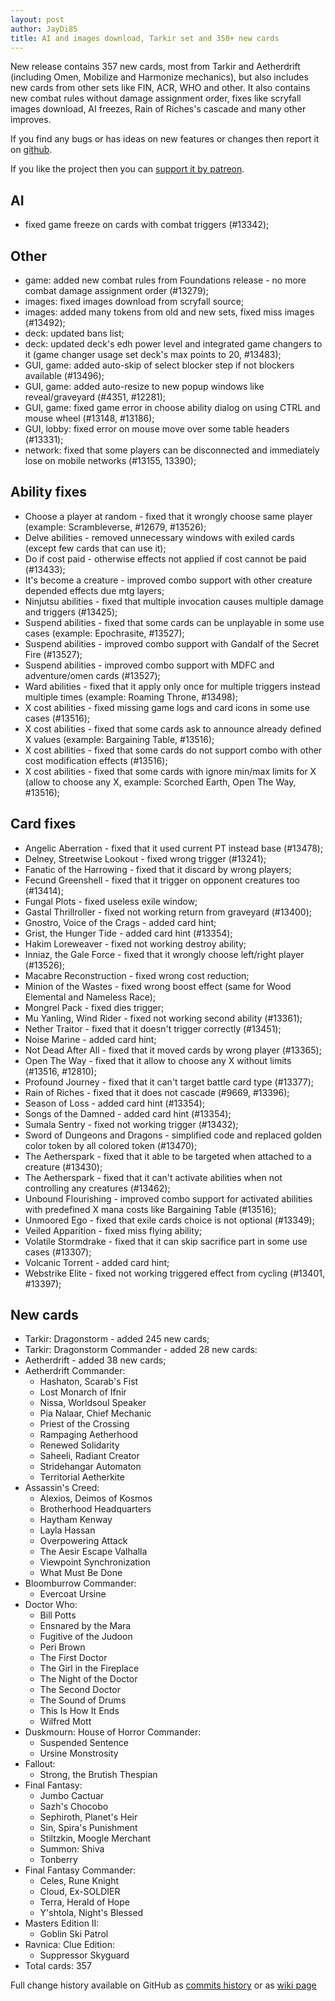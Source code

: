 ```yaml
---
layout: post
author: JayDi85
title: AI and images download, Tarkir set and 350+ new cards
---
```

New release contains 357 new cards, most from Tarkir and Aetherdrift (including Omen, Mobilize and Harmonize mechanics), but also includes new cards from other sets like FIN, ACR, WHO and other. It also contains new combat rules without damage assignment order, fixes like scryfall images download, AI freezes, Rain of Riches's cascade and many other improves.

If you find any bugs or has ideas on new features or changes then report it on [github](https://github.com/magefree/mage/issues).

If you like the project then you can [support it by patreon](https://xmage.today/#donate).

## AI
* fixed game freeze on cards with combat triggers (#13342);

## Other
* game: added new combat rules from Foundations release - no more combat damage assignment order (#13279);
* images: fixed images download from scryfall source;
* images: added many tokens from old and new sets, fixed miss images (#13492);
* deck: updated bans list;
* deck: updated deck's edh power level and integrated game changers to it (game changer usage set deck's max points to 20, #13483);
* GUI, game: added auto-skip of select blocker step if not blockers available (#13496);
* GUI, game: added auto-resize to new popup windows like reveal/graveyard (#4351, #12281);
* GUI, game: fixed game error in choose ability dialog on using CTRL and mouse wheel (#13148, #13186);
* GUI, lobby: fixed error on mouse move over some table headers (#13331);
* network: fixed that some players can be disconnected and immediately lose on mobile networks (#13155, 13390);

## Ability fixes
* Choose a player at random - fixed that it wrongly choose same player (example: Scrambleverse, #12679, #13526);
* Delve abilities - removed unnecessary windows with exiled cards (except few cards that can use it);
* Do if cost paid - otherwise effects not applied if cost cannot be paid (#13433);
* It's become a creature - improved combo support with other creature depended effects due mtg layers;
* Ninjutsu abilities - fixed that multiple invocation causes multiple damage and triggers (#13425);
* Suspend abilities - fixed that some cards can be unplayable in some use cases (example: Epochrasite, #13527);
* Suspend abilities - improved combo support with Gandalf of the Secret Fire (#13527);
* Suspend abilities - improved combo support with MDFC and adventure/omen cards (#13527);
* Ward abilities - fixed that it apply only once for multiple triggers instead multiple times (example: Roaming Throne, #13498);
* X cost abilities - fixed missing game logs and card icons in some use cases (#13516);
* X cost abilities - fixed that some cards ask to announce already defined X values (example: Bargaining Table, #13516);
* X cost abilities - fixed that some cards do not support combo with other cost modification effects (#13516);
* X cost abilities - fixed that some cards with ignore min/max limits for X (allow to choose any X, example: Scorched Earth, Open The Way, #13516);

## Card fixes
* Angelic Aberration - fixed that it used current PT instead base (#13478);
* Delney, Streetwise Lookout - fixed wrong trigger (#13241);
* Fanatic of the Harrowing - fixed that it discard by wrong players;
* Fecund Greenshell - fixed that it trigger on opponent creatures too (#13414);
* Fungal Plots - fixed useless exile window;
* Gastal Thrillroller - fixed not working return from graveyard (#13400);
* Gnostro, Voice of the Crags - added card hint;
* Grist, the Hunger Tide - added card hint (#13354);
* Hakim Loreweaver - fixed not working destroy ability;
* Inniaz, the Gale Force - fixed that it wrongly choose left/right player (#13526);
* Macabre Reconstruction - fixed wrong cost reduction;
* Minion of the Wastes - fixed wrong boost effect (same for Wood Elemental and Nameless Race);
* Mongrel Pack - fixed dies trigger;
* Mu Yanling, Wind Rider - fixed not working second ability (#13361);
* Nether Traitor - fixed that it doesn't trigger correctly (#13451);
* Noise Marine - added card hint;
* Not Dead After All - fixed that it moved cards by wrong player (#13365);
* Open The Way - fixed that it allow to choose any X without limits (#13516, #12810);
* Profound Journey - fixed that it can't target battle card type (#13377);
* Rain of Riches - fixed that it does not cascade (#9669, #13396);
* Season of Loss - added card hint (#13354);
* Songs of the Damned - added card hint (#13354);
* Sumala Sentry - fixed not working trigger (#13432);
* Sword of Dungeons and Dragons - simplified code and replaced golden color token by all colored token (#13470);
* The Aetherspark - fixed that it able to be targeted when attached to a creature (#13430);
* The Aetherspark - fixed that it can't activate abilities when not controlling any creatures (#13462);
* Unbound Flourishing - improved combo support for activated abilities with predefined X mana costs like Bargaining Table (#13516);
* Unmoored Ego - fixed that exile cards choice is not optional (#13349);
* Veiled Apparition - fixed miss flying ability;
* Volatile Stormdrake - fixed that it can skip sacrifice part in some use cases (#13307);
* Volcanic Torrent - added card hint;
* Webstrike Elite - fixed not working triggered effect from cycling (#13401, #13397);

## New cards
* Tarkir: Dragonstorm - added 245 new cards;
* Tarkir: Dragonstorm Commander - added 28 new cards:
* Aetherdrift - added 38 new cards;
* Aetherdrift Commander:
  * Hashaton, Scarab's Fist
  * Lost Monarch of Ifnir
  * Nissa, Worldsoul Speaker
  * Pia Nalaar, Chief Mechanic
  * Priest of the Crossing
  * Rampaging Aetherhood
  * Renewed Solidarity
  * Saheeli, Radiant Creator
  * Stridehangar Automaton
  * Territorial Aetherkite
* Assassin's Creed:
  * Alexios, Deimos of Kosmos
  * Brotherhood Headquarters
  * Haytham Kenway
  * Layla Hassan
  * Overpowering Attack
  * The Aesir Escape Valhalla
  * Viewpoint Synchronization
  * What Must Be Done
* Bloomburrow Commander:
  * Evercoat Ursine
* Doctor Who:
  * Bill Potts
  * Ensnared by the Mara
  * Fugitive of the Judoon
  * Peri Brown
  * The First Doctor
  * The Girl in the Fireplace
  * The Night of the Doctor
  * The Second Doctor
  * The Sound of Drums
  * This Is How It Ends
  * Wilfred Mott
* Duskmourn: House of Horror Commander:
  * Suspended Sentence
  * Ursine Monstrosity
* Fallout:
  * Strong, the Brutish Thespian
* Final Fantasy:
  * Jumbo Cactuar
  * Sazh's Chocobo
  * Sephiroth, Planet's Heir
  * Sin, Spira's Punishment
  * Stiltzkin, Moogle Merchant
  * Summon: Shiva
  * Tonberry
* Final Fantasy Commander:
  * Celes, Rune Knight
  * Cloud, Ex-SOLDIER
  * Terra, Herald of Hope
  * Y'shtola, Night's Blessed
* Masters Edition II:
  * Goblin Ski Patrol
* Ravnica: Clue Edition:
  * Suppressor Skyguard
* Total cards: 357

Full change history available on GitHub as [commits history](https://github.com/magefree/mage/commits/)
or as [wiki page](https://github.com/magefree/mage/wiki/Release-changes)